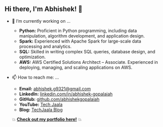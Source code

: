 ## Hi there, I'm Abhishek!  👋

- 🔭 I’m currently working on ...
  - **Python:** Proficient in Python programming, including data manipulation, algorithm development, and application design.
  - **Spark:** Experienced with Apache Spark for large-scale data processing and analytics.
  - **SQL:** Skilled in writing complex SQL queries, database design, and optimization.
  - **AWS:** AWS Certified Solutions Architect – Associate. Experienced in deploying, managing, and scaling applications on AWS.
 
- 📫 How to reach me: ...
  - **Email:** [abhishek.g9321@gmail.com](mailto:abhishek.g9321@gmail.com)
  - **LinkedIn:** [linkedin.com/in/abhishek-gopalaiah](https://www.linkedin.com/in/abhishek-gopalaiah/)
  - **GitHub:** [github.com/abhishekgopalaiah](https://github.com/abhishekgopalaiah)
  - **YouTube:** [Tech Jaala](https://www.youtube.com/@techjaala9230)
  - **Blog:** [TechJaala Blog](https://techjaala.blogspot.com/)
 
   💥 [**Check out my portfolio here!**](https://abhishekgopalaiah.github.io/) 💥


<!--
**abhishekgopalaiah/abhishekgopalaiah** is a ✨ _special_ ✨ repository because its `README.md` (this file) appears on your GitHub profile.
<a href="https://github.com/abhishekgopalaiah">
  <img align="center" height="180px" style="margin-right:10px" src="https://github-readme-stats.vercel.app/api?username=abhishekgopalaiah&count_private=true&show_icons=true&theme=radical" />
</a>
Here are some ideas to get you started:

- 🔭 I’m currently working on ...
  - **Python:** Proficient in Python programming, including data manipulation, algorithm development, and application design.
  - **Spark:** Experienced with Apache Spark for large-scale data processing and analytics.
  - **SQL:** Skilled in writing complex SQL queries, database design, and optimization.
  - **AWS:** AWS Certified Solutions Architect – Associate. Experienced in deploying, managing, and scaling applications on AWS.

- 🌱 I’m currently learning ...
- 👯 I’m looking to collaborate on ...
- 🤔 I’m looking for help with ...
- 💬 Ask me about ...
- 📫 How to reach me: ...
- 😄 Pronouns: ...
- ⚡ Fun fact: ...
-->
